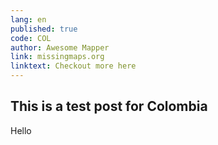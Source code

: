 ```yaml
---
lang: en
published: true
code: COL
author: Awesome Mapper
link: missingmaps.org
linktext: Checkout more here
---
```

## This is a test post for Colombia

Hello